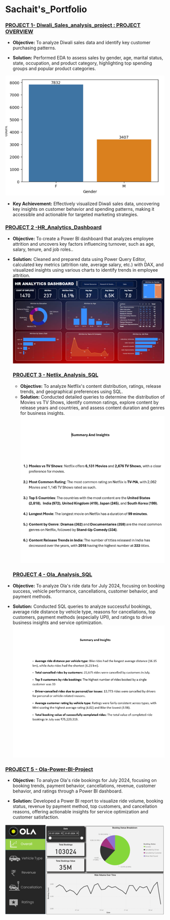 # Sachait's_Portfolio


### [PROJECT 1- Diwali_Sales_analysis_project : PROJECT OVERVIEW](https://github.com/Sachaitlikhi/Diwali_Sales_Analysis_Python)

- **Objective:** To analyze Diwali sales data and identify key customer purchasing patterns.

- **Solution:** Performed EDA to assess sales by gender, age, marital status, state, occupation, and product category, highlighting top spending groups and popular product categories.

![](/Images/Diwali.png)

- **Key Achievement:** Effectively visualized Diwali sales data, uncovering key insights on customer behavior and spending patterns, making it accessible and actionable for targeted marketing strategies.

### [PROJECT 2 -HR_Analytics_Dashboard](https://github.com/Sachaitlikhi/Powerbi_Project_HR_ANALYTICS)
- **Objective:** To create a Power BI dashboard that analyzes employee attrition and uncovers key factors influencing turnover, such as age, salary, tenure, and job roles..
- **Solution:** Cleaned and prepared data using Power Query Editor, calculated key metrics (attrition rate, average salary, etc.) with DAX, and visualized insights using various charts to 
                identify trends in employee attrition.
![](/Images/HR_Dashboard.png)


  ### [PROJECT 3 - Netlix_Analysis_SQL](https://github.com/Sachaitlikhi/Netflix_sql_project)
  - **Objective:** To analyze Netflix's content distribution, ratings, release trends, and geographical preferences using SQL.
  - **Solution:** Conducted detailed queries to determine the distribution of Movies vs TV Shows, identify common ratings, explore content by release years and countries, and assess content 
                  duration and genres for business insights.
  ![](/Images/Netflix.png)
  
  
  ### [PROJECT 4 - Ola_Analysis_SQL](https://github.com/Sachaitlikhi/Ola_sql_project)

- **Objective:** To analyze Ola's ride data for July 2024, focusing on booking success, vehicle performance, cancellations, customer behavior, and payment methods.
- **Solution:** Conducted SQL queries to analyze successful bookings, average ride distance by vehicle type, reasons for cancellations, top customers, payment methods (especially UPI), and 
                ratings to drive business insights and service optimization.
![](/Images/Ola.png)

 ### [PROJECT 5 - Ola-Power-BI-Project](https://github.com/Sachaitlikhi/Ola-Power-BI-Project)
- **Objective:** To analyze Ola's ride bookings for July 2024, focusing on booking trends, payment behavior, cancellations, revenue, customer behavior, and ratings through a Power BI 
                 dashboard.

- **Solution:** Developed a Power BI report to visualize ride volume, booking status, revenue by payment method, top customers, and cancellation reasons, offering actionable insights for 
                service optimization and customer satisfaction.

![](/Images/Ola_Dashboard.png)
  
